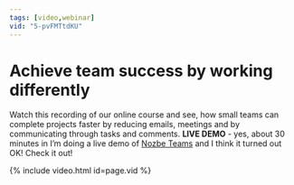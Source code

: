 ```yaml
---
tags: [video,webinar]
vid: "5-pvFMTtdKU"
---
```


# Achieve team success by working differently

Watch this recording of our online course and see, how small teams can complete projects faster by reducing emails, meetings and by communicating through tasks and comments. **LIVE DEMO** - yes, about 30 minutes in I’m doing a live demo of [Nozbe Teams][n] and I think it turned out OK! Check it out!

{% include video.html id=page.vid %}

<!--More-->


[n]: https://nozbe.com/?a=mike